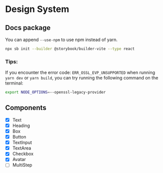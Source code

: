 # Design System

## Docs package

You can append `--use-npm` to use npm instead of yarn.

```bash
npx sb init --builder @storybook/builder-vite --type react
```

### Tips:

If you encounter the error code: `ERR_OSSL_EVP_UNSUPPORTED` when running `yarn dev` or `yarn build`, you can try running the following command on the terminal:

```bash
export NODE_OPTIONS=--openssl-legacy-provider
```


## Components

- [X] Text
- [X] Heading
- [X] Box
- [X] Button
- [X] TextInput
- [X] TextArea
- [X] Checkbox
- [X] Avatar
- [ ] MultiStep
